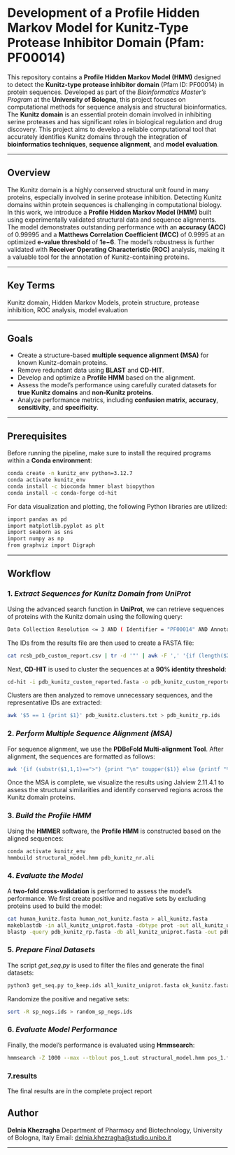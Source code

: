 

# Development of a Profile Hidden Markov Model for Kunitz-Type Protease Inhibitor Domain (Pfam: PF00014)

This repository contains a **Profile Hidden Markov Model (HMM)** designed to detect the **Kunitz-type protease inhibitor domain** (Pfam ID: PF00014) in protein sequences. Developed as part of the *Bioinformatics Master’s Program* at the **University of Bologna**, this project focuses on computational methods for sequence analysis and structural bioinformatics.
The **Kunitz domain** is an essential protein domain involved in inhibiting serine proteases and has significant roles in biological regulation and drug discovery. This project aims to develop a reliable computational tool that accurately identifies Kunitz domains through the integration of **bioinformatics techniques**, **sequence alignment**, and **model evaluation**.

---

## Overview

The Kunitz domain is a highly conserved structural unit found in many proteins, especially involved in serine protease inhibition. Detecting Kunitz domains within protein sequences is challenging in computational biology. In this work, we introduce a **Profile Hidden Markov Model (HMM)** built using experimentally validated structural data and sequence alignments. The model demonstrates outstanding performance with an **accuracy (ACC)** of 0.99995 and a **Matthews Correlation Coefficient (MCC)** of 0.9995 at an optimized **e-value threshold** of **1e−6**. The model’s robustness is further validated with **Receiver Operating Characteristic (ROC)** analysis, making it a valuable tool for the annotation of Kunitz-containing proteins.

---

## Key Terms

Kunitz domain, Hidden Markov Models, protein structure, protease inhibition, ROC analysis, model evaluation

---

## Goals

* Create a structure-based **multiple sequence alignment (MSA)** for known Kunitz-domain proteins.
* Remove redundant data using **BLAST** and **CD-HIT**.
* Develop and optimize a **Profile HMM** based on the alignment.
* Assess the model’s performance using carefully curated datasets for **true Kunitz domains** and **non-Kunitz proteins**.
* Analyze performance metrics, including **confusion matrix**, **accuracy**, **sensitivity**, and **specificity**.

---

## Prerequisites

Before running the pipeline, make sure to install the required programs within a **Conda environment**:

```bash
conda create -n kunitz_env python=3.12.7
conda activate kunitz_env
conda install -c bioconda hmmer blast biopython
conda install -c conda-forge cd-hit
```

For data visualization and plotting, the following Python libraries are utilized:

```bash
import pandas as pd
import matplotlib.pyplot as plt
import seaborn as sns
import numpy as np
from graphviz import Digraph
```

---

## Workflow



### 1. *Extract Sequences for Kunitz Domain from UniProt*

Using the advanced search function in **UniProt**, we can retrieve sequences of proteins with the Kunitz domain using the following query:

```bash
Data Collection Resolution <= 3 AND ( Identifier = "PF00014" AND Annotation Type = "Pfam" ) AND Polymer Entity Sequence Length <= 80 AND Polymer Entity Sequence Length >= 50
```

The IDs from the results file are then used to create a FASTA file:

```bash
cat rcsb_pdb_custom_report.csv | tr -d '"' | awk -F ',' '{if (length($2)>0) {name=$2}; print name ,$3,$4,$5}' | grep PF00014 | awk '{print ">"$1"_"$3; print $2}' > pdb_kunitz_custom_reported.fasta
```

Next, **CD-HIT** is used to cluster the sequences at a **90% identity threshold**:

```bash
cd-hit -i pdb_kunitz_custom_reported.fasta -o pdb_kunitz_custom_reported.clstr -c 0.9
```

Clusters are then analyzed to remove unnecessary sequences, and the representative IDs are extracted:

```bash
awk '$5 == 1 {print $1}' pdb_kunitz.clusters.txt > pdb_kunitz_rp.ids
```

### 2. *Perform Multiple Sequence Alignment (MSA)*

For sequence alignment, we use the **PDBeFold Multi-alignment Tool**. After alignment, the sequences are formatted as follows:

```bash
awk '{if (substr($1,1,1)==">") {print "\n" toupper($1)} else {printf "%s", toupper($1)}}'> pdb_kunitz_nr.ali
```
Once the MSA is complete, we visualize the results using Jalview 2.11.4.1 to assess the structural similarities and identify conserved regions across the Kunitz domain proteins.
### 3. *Build the Profile HMM*

Using the **HMMER** software, the **Profile HMM** is constructed based on the aligned sequences:

```bash
conda activate kunitz_env
hmmbuild structural_model.hmm pdb_kunitz_nr.ali
```

### 4. *Evaluate the Model*

A **two-fold cross-validation** is performed to assess the model’s performance. We first create positive and negative sets by excluding proteins used to build the model:

```bash
cat human_kunitz.fasta human_not_kunitz.fasta > all_kunitz.fasta
makeblastdb -in all_kunitz_uniprot.fasta -dbtype prot -out all_kunitz_uniprot.fasta
blastp -query pdb_kunitz_rp.fasta -db all_kunitz_uniprot.fasta -out pdb_kunitz_nr_23.blast -outfmt 7
```

### 5. *Prepare Final Datasets*

The script *get\_seq.py* is used to filter the files and generate the final datasets:

```bash
python3 get_seq.py to_keep.ids all_kunitz_uniprot.fasta ok_kunitz.fasta
```

Randomize the positive and negative sets:

```bash
sort -R sp_negs.ids > random_sp_negs.ids
```

### 6. *Evaluate Model Performance*

Finally, the model’s performance is evaluated using **Hmmsearch**:

```bash
hmmsearch -Z 1000 --max --tblout pos_1.out structural_model.hmm pos_1.fasta
```
### 7.results
The final results are in the complete project report




## Author

**Delnia Khezragha**
Department of Pharmacy and Biotechnology, University of Bologna, Italy
Email: [delnia.khezragha@studio.unibo.it](mailto:delnia.khezragha@studio.unibo.it)

---



